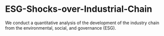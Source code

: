 # ESG-Shocks-over-Industrial-Chain
We conduct a quantitative analysis of the development of the industry chain from the environmental, social, and governance (ESG).
